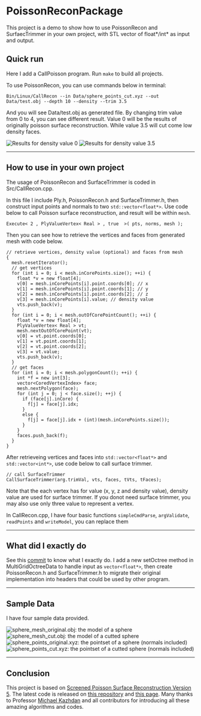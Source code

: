 # PoissonReconPackage

This project is a demo to show how to use PoissonRecon and SurfaecTrimmer in your own project, with STL vector of float*/int* as input and output.

## Quick run
Here I add a CallPoisson program. Run `make` to build all projects.

To use PoissonRecon, you can use commands below in terminal:
```
Bin/Linux/CallRecon --in Data/sphere_points_cut.xyz --out Data/test.obj --depth 10 --density --trim 3.5
```
And you will see Data/test.obj as generated file. By changing trim value from 0 to 4, you can see different result. Value 0 will be the results of originally poisson surface reconstruction. While value 3.5 will cut come low density faces.

![Results for density value 0](/Img/result_0.png)
![Results for density value 3.5](/Img/result_3.5.png)

---

## How to use in your own project
The usage of PoissonRecon and SurfaceTrimmer is coded in Src/CallRecon.cpp. 

In this file I include Ply.h, PoissonRecon.h and SurfaceTrimmer.h, then construct input points and normals to two `std::vector<float*>`. Use code below to call Poisson surface reconstruction, and result will be within `mesh`.
```
Execute< 2 , PlyValueVertex< Real > , true  >( pts, norms, mesh );
```

Then you can see how to retrieve the vertices and faces from generated mesh with code below.
```
// retrieve vertices, density value (optional) and faces from mesh
{
  mesh.resetIterator();
  // get vertices
  for (int i = 0; i < mesh.inCorePoints.size(); ++i) {
    float *v = new float[4];
    v[0] = mesh.inCorePoints[i].point.coords[0]; // x
    v[1] = mesh.inCorePoints[i].point.coords[1]; // y
    v[2] = mesh.inCorePoints[i].point.coords[2]; // z
    v[3] = mesh.inCorePoints[i].value; // density value
    vts.push_back(v);
  }
  for (int i = 0; i < mesh.outOfCorePointCount(); ++i) {
    float *v = new float[4];
    PlyValueVertex< Real > vt;
    mesh.nextOutOfCorePoint(vt);
    v[0] = vt.point.coords[0];
    v[1] = vt.point.coords[1];
    v[2] = vt.point.coords[2];
    v[3] = vt.value;
    vts.push_back(v);
  }
  // get faces
  for (int i = 0; i < mesh.polygonCount(); ++i) {
    int *f = new int[3];
    vector<CoredVertexIndex> face;
    mesh.nextPolygon(face);
    for (int j = 0; j < face.size(); ++j) {
      if (face[j].inCore) {
        f[j] = face[j].idx;
      }
      else {
        f[j] = face[j].idx + (int)(mesh.inCorePoints.size());
      }
    }
    faces.push_back(f);
  }
}
```

After retrieveing vertices and faces into `std::vector<float*>` and `std::vector<int*>`, use code below to call surface trimmer.
```
// call SurfaceTrimmer
CallSurfaceTrimmer(arg.trimVal, vts, faces, tVts, tFaces);
```

Note that the each vertex has for value (x, y, z and density value), density value are used for surface trimmer. If you donot need surface trimmer, you may also use only three value to represent a vertex.

In CallRecon.cpp, I have four basic functions `simpleCmdParse`, `argValidate`, `readPoints` and `writeModel`, you can replace them 

---

## What did I exactly do

See this [commit](https://github.com/xiasun/PoissonReconPackage/commit/1497259cb8fa8057d55a031328ce9b931fac468a) to know what I exactly do.
I add a new setOctree method in MultiGridOctreeData to handle input as `vector<float*>`, then create PoissonRecon.h and SurfaceTrimmer.h to migrate their original implementation into headers that could be used by other program.

---

## Sample Data
I have four sample data provided.

![sphere_mesh_original.obj: the model of a sphere](/Img/input_model.png)
![sphere_mesh_cut.obj: the model of a cutted sphere](/Img/input_model_cut.png)
![sphere_points_original.xyz: the pointset of a sphere (normals included)](/Img/input_points.png)
![sphere_points_cut.xyz: the pointset of a cutted sphere (normals included)](/Img/input_points_cut.png)

---

## Conclusion
This project is based on [Screened Poisson Surface Reconstruction Version 5](http://www.cs.jhu.edu/~misha/Code/PoissonRecon/Version5/).
The latest code is released on [this repository](https://github.com/mkazhdan/PoissonRecon) and [this page](http://www.cs.jhu.edu/~misha/Code/PoissonRecon/). Many thanks to Professor [Michael Kazhdan](https://github.com/mkazhdan) and all contributors for introducing all these amazing algorithms and codes.
